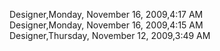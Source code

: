 ﻿Designer,Monday, November 16, 2009,4:17 AM  Designer,Monday, November 16, 2009,4:15 AM  Designer,Thursday, November 12, 2009,3:49 AM
